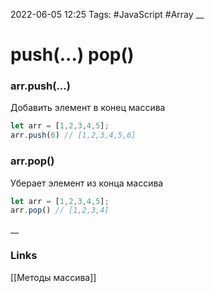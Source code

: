 2022-06-05 12:25
Tags: #JavaScript #Array
__
# push(...) pop()

### arr.push(...)
Добавить элемент в конец массива
```js
let arr = [1,2,3,4,5];
arr.push(6) // [1,2,3,4,5,6]
```

### arr.pop()
Уберает элемент из конца массива
```js
let arr = [1,2,3,4,5];
arr.pop() // [1,2,3,4]
```

__
### Links
[[Методы массива]]